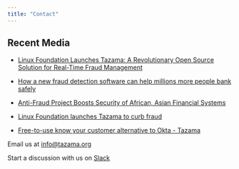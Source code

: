 ```yaml
---
title: "Contact"
---
```


<!-- Google tag (gtag.js) -->
<script async src="https://www.googletagmanager.com/gtag/js?id=G-PZL0S57CC7"></script>
<script>
  window.dataLayer = window.dataLayer || [];
  function gtag(){dataLayer.push(arguments);}
  gtag('js', new Date());

  gtag('config', 'G-PZL0S57CC7');
</script>

## Recent Media

- [Linux Foundation Launches Tazama: A Revolutionary Open Source Solution for Real-Time Fraud Management](https://www.linuxfoundation.org/press/linux-foundation-launches-tazama-for-real-time-fraud-management)

- [How a new fraud detection software can help millions more people bank safely](https://www.gatesfoundation.org/ideas/articles/open-source-financial-inclusion-tazama)

- [Anti-Fraud Project Boosts Security of African, Asian Financial Systems](https://www.darkreading.com/cyber-risk/anti-fraud-project-boosts-security-of-african-asian-financial-systems)

- [Linux Foundation launches Tazama to curb fraud](https://itweb.africa/content/lLn14MmQp8yMJ6Aa)

- [Free-to-use know your customer alternative to Okta - Tazama](https://techhq.com/2024/03/open-source-kyc-payment-verification-aml/)

Email us at [info@tazama.org](mailto:info@tazama.org)

Start a discussion with us on [Slack](http://slack.tazama.org/)

